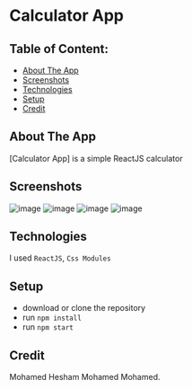 # Calculator App

## Table of Content:

- [About The App](#about-the-app)
- [Screenshots](#screenshots)
- [Technologies](#technologies)
- [Setup](#setup)
- [Credit](#credit)

## About The App
[Calculator App] is a simple ReactJS calculator

## Screenshots
![image](https://user-images.githubusercontent.com/102517583/178157341-5edc7600-a353-4506-b933-6887648dcab3.png)
![image](https://user-images.githubusercontent.com/102517583/178157347-51b6e46e-6338-4ad4-843c-57455f9aed3b.png)
![image](https://user-images.githubusercontent.com/102517583/178157351-09093b03-03ba-445b-a4d4-fa3ff24a7766.png)
![image](https://user-images.githubusercontent.com/102517583/178157378-9487ff5b-fba8-478f-aae2-37e4b6fcbb8c.png)



## Technologies
I used `ReactJS`, `Css Modules`

## Setup
- download or clone the repository
- run `npm install`
- run `npm start`



## Credit
Mohamed Hesham Mohamed Mohamed.
